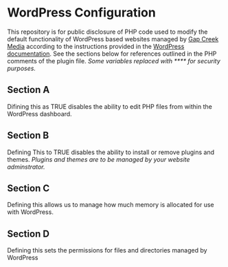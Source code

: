 # WordPress Configuration

This repository is for public disclosure of PHP code used to modify the default functionality of WordPress based websites managed by [Gap Creek Media](https://gapcreekmedia.com) according to the instructions provided in the [WordPress documentation](https://developer.wordpress.org/apis/wp-config-php/). See the sections below for references outlined in the PHP comments of the plugin file. _Some variables replaced with **** for security purposes._

## Section A

Difining this as TRUE disables the ability to edit PHP files from within the WordPress dashboard.

## Section B

Defining This to TRUE disables the ability to install or remove plugins and themes. _Plugins and themes are to be managed by your website adminstrator._

## Section C

Defining this allows us to manage how much memory is allocated for use with WordPress.

## Section D

Defining this sets the permissions for files and directories managed by WordPress
